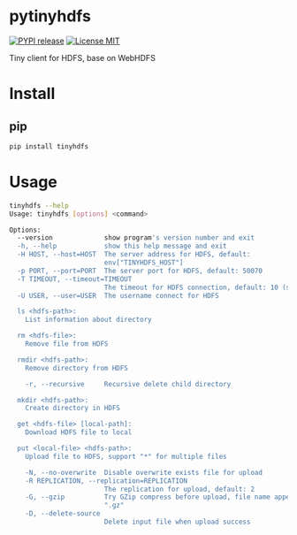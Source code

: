 pytinyhdfs
========

[![PYPI release](https://img.shields.io/pypi/v/tinyhdfs.svg)](https://pypi.python.org/pypi/tinyhdfs)
[![License MIT](https://img.shields.io/github/license/vietor/pytinyhdfs.svg)](http://opensource.org/licenses/MIT)

Tiny client for HDFS, base on WebHDFS

# Install

## pip

``` sh
pip install tinyhdfs
```

# Usage

``` sh
tinyhdfs --help
Usage: tinyhdfs [options] <command>

Options:
  --version             show program's version number and exit
  -h, --help            show this help message and exit
  -H HOST, --host=HOST  The server address for HDFS, default:
                        env["TINYHDFS_HOST"]
  -p PORT, --port=PORT  The server port for HDFS, default: 50070
  -T TIMEOUT, --timeout=TIMEOUT
                        The timeout for HDFS connection, default: 10 (seconds)
  -U USER, --user=USER  The username connect for HDFS

  ls <hdfs-path>:
    List information about directory

  rm <hdfs-file>:
    Remove file from HDFS

  rmdir <hdfs-path>:
    Remove directory from HDFS

    -r, --recursive     Recursive delete child directory

  mkdir <hdfs-path>:
    Create directory in HDFS

  get <hdfs-file> [local-path]:
    Download HDFS file to local

  put <local-file> <hdfs-path>:
    Upload file to HDFS, support "*" for multiple files

    -N, --no-overwrite  Disable overwrite exists file for upload
    -R REPLICATION, --replication=REPLICATION
                        The replication for upload, default: 2
    -G, --gzip          Try GZip compress before upload, file name append
                        ".gz"
    -D, --delete-source
                        Delete input file when upload success
```

